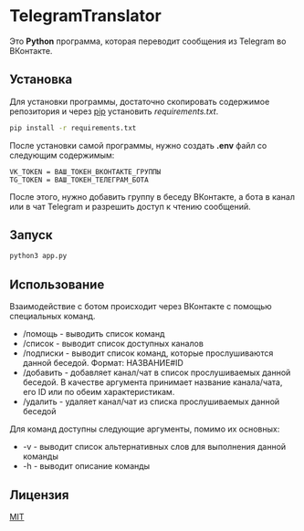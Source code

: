 # TelegramTranslator

Это **Python** программа, которая переводит сообщения из Telegram во ВКонтакте.

## Установка

Для установки программы, достаточно скопировать содержимое репозитория и через [pip](https://pip.pypa.io/en/stable/) установить *requirements.txt*.

```bash
pip install -r requirements.txt
```
После установки самой программы, нужно создать **.env** файл со следующим содержимым:
```
VK_TOKEN = ВАШ_ТОКЕН_ВКОНТАКТЕ_ГРУППЫ
TG_TOKEN = ВАШ_ТОКЕН_ТЕЛЕГРАМ_БОТА
```
После этого, нужно добавить группу в беседу ВКонтакте, а бота в канал или в чат Telegram и разрешить доступ к чтению сообщений.

## Запуск

```python
python3 app.py
```

## Использование
Взаимодействие с ботом происходит через ВКонтакте с помощью специальных команд.
- /помощь - выводить список команд
- /список - выводит список доступных каналов
- /подписки - выводит список команд, которые прослушиваются данной беседой. Формат: НАЗВАНИЕ#ID
- /добавить - добавляет канал/чат в список прослушиваемых данной беседой. В качестве аргумента принимает название канала/чата, его ID или по обеим характеристикам.
- /удалить - удаляет канал/чат из списка прослушиваемых данной беседой

Для команд доступны следующие аргументы, помимо их основных:
- -v - выводит список альтернативных слов для выполнения данной команды
- -h - выводит описание команды

## Лицензия
[MIT](https://choosealicense.com/licenses/mit/)
